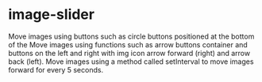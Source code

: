 # image-slider

Move images using buttons such as circle buttons positioned at the bottom of the
Move images using functions such as arrow buttons container and buttons on the
left and right with img icon arrow forward (right) and arrow back (left). Move
images using a method called setInterval to move images forward for every 5
seconds.
